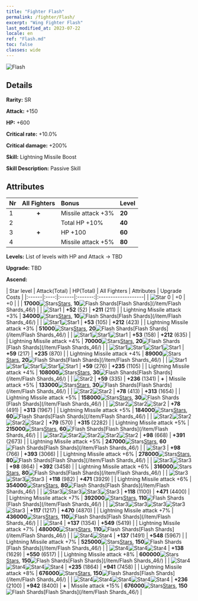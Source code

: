 ```yaml
---
title: "Fighter Flash"
permalink: /fighter/Flash/
excerpt: "Wing Fighter Flash"
last_modified_at: 2023-07-22
locale: en
ref: "Flash.md"
toc: false
classes: wide
---
```



 ![Flash](/images/ship/fj_img18.png)

## Details

 **Rarity:** SR 

 **Attack:** +150

 **HP:** +600

 **Critical rate:** +10.0%

 **Critical damage:** +200%

 **Skill:** Lightning Missile Boost

 **Skill Description:**  Passive Skill

## Attributes

  |  Nr | All Fighters | Bonus | Level |
  |:----|:-------------:|:--------------------|:--------|
  | 1  | **+**  | Missile attack +3%  | **20** |
  | 2  |   | Total HP +10%  | **40** |
  | 3  | **+**  | HP +100  | **60** |
  | 4  |   | Missile attack +5%  | **80** |


 **Levels:**  List of levels with HP and Attack -> TBD

 **Upgrade:**  TBD

 **Ascend:**  

  |  Star level | Attack(Total) | HP(Total) | All Fighters | Attributes | Upgrade Costs |
  |:------|:----:|:------|:-------:|:-------------------|
  | ![Star 0](/images/s0.png)  | +0  | +0  |  |    | **17000**![Stars](/images/item/Stars_p.png)[Stars](/item/Stars_2/), **10**![Flash Shards](/images/item/Flash_Shards_p.png)[Flash Shards](/item/Flash Shards_46/) |
  | ![Star1](/images/s1.png)  | **+52** (52)  | **+211** (211)  |   | Lightning Missile attack +3%  | **34000**![Stars](/images/item/Stars_p.png)[Stars](/item/Stars_2/), **10**![Flash Shards](/images/item/Flash_Shards_p.png)[Flash Shards](/item/Flash Shards_46/) |
  | ![Star1](/images/s1.png)![Star1](/images/s1.png)  | **+53** (105)  | **+212** (423)  |   | Lightning Missile attack +3%  | **51000**![Stars](/images/item/Stars_p.png)[Stars](/item/Stars_2/), **20**![Flash Shards](/images/item/Flash_Shards_p.png)[Flash Shards](/item/Flash Shards_46/) |
  | ![Star1](/images/s1.png)![Star1](/images/s1.png)![Star1](/images/s1.png)  | **+53** (158)  | **+212** (635)  |   | Lightning Missile attack +4%  | **70000**![Stars](/images/item/Stars_p.png)[Stars](/item/Stars_2/), **20**![Flash Shards](/images/item/Flash_Shards_p.png)[Flash Shards](/item/Flash Shards_46/) |
  | ![Star1](/images/s1.png)![Star1](/images/s1.png)![Star1](/images/s1.png)![Star1](/images/s1.png)  | **+59** (217)  | **+235** (870)  |   | Lightning Missile attack +4%  | **89000**![Stars](/images/item/Stars_p.png)[Stars](/item/Stars_2/), **20**![Flash Shards](/images/item/Flash_Shards_p.png)[Flash Shards](/item/Flash Shards_46/) |
  | ![Star1](/images/s1.png)![Star1](/images/s1.png)![Star1](/images/s1.png)![Star1](/images/s1.png)![Star1](/images/s1.png)  | **+59** (276)  | **+235** (1105)  |   | Lightning Missile attack +4%  | **108000**![Stars](/images/item/Stars_p.png)[Stars](/item/Stars_2/), **30**![Flash Shards](/images/item/Flash_Shards_p.png)[Flash Shards](/item/Flash Shards_46/) |
  | ![Star2](/images/s2.png)  | **+59** (335)  | **+236** (1341)  | **+**  | Missile attack +5%  | **133000**![Stars](/images/item/Stars_p.png)[Stars](/item/Stars_2/), **30**![Flash Shards](/images/item/Flash_Shards_p.png)[Flash Shards](/item/Flash Shards_46/) |
  | ![Star2](/images/s2.png)![Star2](/images/s2.png)  | **+78** (413)  | **+313** (1654)  |   | Lightning Missile attack +5%  | **158000**![Stars](/images/item/Stars_p.png)[Stars](/item/Stars_2/), **30**![Flash Shards](/images/item/Flash_Shards_p.png)[Flash Shards](/item/Flash Shards_46/) |
  | ![Star2](/images/s2.png)![Star2](/images/s2.png)![Star2](/images/s2.png)  | **+78** (491)  | **+313** (1967)  |   | Lightning Missile attack +5%  | **184000**![Stars](/images/item/Stars_p.png)[Stars](/item/Stars_2/), **60**![Flash Shards](/images/item/Flash_Shards_p.png)[Flash Shards](/item/Flash Shards_46/) |
  | ![Star2](/images/s2.png)![Star2](/images/s2.png)![Star2](/images/s2.png)![Star2](/images/s2.png)  | **+79** (570)  | **+315** (2282)  |   | Lightning Missile attack +5%  | **215000**![Stars](/images/item/Stars_p.png)[Stars](/item/Stars_2/), **60**![Flash Shards](/images/item/Flash_Shards_p.png)[Flash Shards](/item/Flash Shards_46/) |
  | ![Star2](/images/s2.png)![Star2](/images/s2.png)![Star2](/images/s2.png)![Star2](/images/s2.png)![Star2](/images/s2.png)  | **+98** (668)  | **+391** (2673)  |   | Lightning Missile attack +5%  | **247000**![Stars](/images/item/Stars_p.png)[Stars](/item/Stars_2/), **60**![Flash Shards](/images/item/Flash_Shards_p.png)[Flash Shards](/item/Flash Shards_46/) |
  | ![Star3](/images/s3.png)  | **+98** (766)  | **+393** (3066)  |   | Lightning Missile attack +6%  | **278000**![Stars](/images/item/Stars_p.png)[Stars](/item/Stars_2/), **80**![Flash Shards](/images/item/Flash_Shards_p.png)[Flash Shards](/item/Flash Shards_46/) |
  | ![Star3](/images/s3.png)![Star3](/images/s3.png)  | **+98** (864)  | **+392** (3458)  |   | Lightning Missile attack +6%  | **316000**![Stars](/images/item/Stars_p.png)[Stars](/item/Stars_2/), **80**![Flash Shards](/images/item/Flash_Shards_p.png)[Flash Shards](/item/Flash Shards_46/) |
  | ![Star3](/images/s3.png)![Star3](/images/s3.png)![Star3](/images/s3.png)  | **+118** (982)  | **+471** (3929)  |   | Lightning Missile attack +6%  | **354000**![Stars](/images/item/Stars_p.png)[Stars](/item/Stars_2/), **80**![Flash Shards](/images/item/Flash_Shards_p.png)[Flash Shards](/item/Flash Shards_46/) |
  | ![Star3](/images/s3.png)![Star3](/images/s3.png)![Star3](/images/s3.png)![Star3](/images/s3.png)  | **+118** (1100)  | **+471** (4400)  |   | Lightning Missile attack +7%  | **392000**![Stars](/images/item/Stars_p.png)[Stars](/item/Stars_2/), **110**![Flash Shards](/images/item/Flash_Shards_p.png)[Flash Shards](/item/Flash Shards_46/) |
  | ![Star3](/images/s3.png)![Star3](/images/s3.png)![Star3](/images/s3.png)![Star3](/images/s3.png)![Star3](/images/s3.png)  | **+117** (1217)  | **+470** (4870)  |   | Lightning Missile attack +7%  | **436000**![Stars](/images/item/Stars_p.png)[Stars](/item/Stars_2/), **110**![Flash Shards](/images/item/Flash_Shards_p.png)[Flash Shards](/item/Flash Shards_46/) |
  | ![Star4](/images/s4.png)  | **+137** (1354)  | **+549** (5419)  |   | Lightning Missile attack +7%  | **480000**![Stars](/images/item/Stars_p.png)[Stars](/item/Stars_2/), **110**![Flash Shards](/images/item/Flash_Shards_p.png)[Flash Shards](/item/Flash Shards_46/) |
  | ![Star4](/images/s4.png)![Star4](/images/s4.png)  | **+137** (1491)  | **+548** (5967)  |   | Lightning Missile attack +7%  | **525000**![Stars](/images/item/Stars_p.png)[Stars](/item/Stars_2/), **150**![Flash Shards](/images/item/Flash_Shards_p.png)[Flash Shards](/item/Flash Shards_46/) |
  | ![Star4](/images/s4.png)![Star4](/images/s4.png)![Star4](/images/s4.png)  | **+138** (1629)  | **+550** (6517)  |   | Lightning Missile attack +8%  | **600000**![Stars](/images/item/Stars_p.png)[Stars](/item/Stars_2/), **150**![Flash Shards](/images/item/Flash_Shards_p.png)[Flash Shards](/item/Flash Shards_46/) |
  | ![Star4](/images/s4.png)![Star4](/images/s4.png)![Star4](/images/s4.png)![Star4](/images/s4.png)  | **+235** (1864)  | **+941** (7458)  |   | Lightning Missile attack +8%  | **676000**![Stars](/images/item/Stars_p.png)[Stars](/item/Stars_2/), **150**![Flash Shards](/images/item/Flash_Shards_p.png)[Flash Shards](/item/Flash Shards_46/) |
  | ![Star4](/images/s4.png)![Star4](/images/s4.png)![Star4](/images/s4.png)![Star4](/images/s4.png)![Star4](/images/s4.png)  | **+236** (2100)  | **+942** (8400)  | **+**  | Missile attack +15%  | **676000**![Stars](/images/item/Stars_p.png)[Stars](/item/Stars_2/), **150**![Flash Shards](/images/item/Flash_Shards_p.png)[Flash Shards](/item/Flash Shards_46/) |

